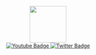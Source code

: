 <div id="header" align="center">
  <img src="https://media.giphy.com/media/smGCEo5zsAXtK4bqAT/giphy.gif" width="100"/>
</div>
<div id="badges" align="center">
  <a href="https://t.me/Zawertix">
    <img src="https://img.shields.io/badge/telegram-blue?style=for-the-badge&logo=telegram&logoColor=white" alt="Youtube Badge"/>
  </a>
  <a href="https://discordapp.com/users/1082579184397865050">
    <img src="https://img.shields.io/badge/discord-gray?style=for-the-badge&logo=discord&logoColor=white" alt="Twitter Badge"/>
  </a>
</div>

